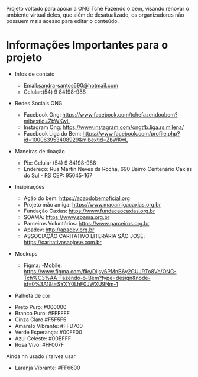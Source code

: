 Projeto voltado para apoiar a ONG Tchê Fazendo o bem, visando renovar o ambiente virtual deles, que além de desatualizado, os organizadores não possuem mais acesso para editar o conteúdo.

# Informações Importantes para o projeto
  * Infos de contato
    - Email:sandra-santos690@hotmail.com
    - Celular:(54) 9 84198-988

  * Redes Sociais ONG
    - Facebook Ong: https://www.facebook.com/tchefazendoobem?mibextid=ZbWKwL
    - Instagram Ong: https://www.instagram.com/ongtfb.liga.rs.milena/
    - Facebook Liga do Bem: https://www.facebook.com/profile.php?id=100063953408929&mibextid=ZbWKwL

  * Maneiras de doação
    - Pix: Celular (54) 9 84198-988
    - Endereço: Rua Martin Neves da Rocha, 690 Bairro Centenário Caxias do Sul - RS CEP: 95045-167

  * Insipirações
    - Ação do bem: https://acaodobemoficial.org
    - Projeto mão amiga: https://www.maoamigacaxias.org.br
    - Fundação Caxias: https://www.fundacaocaxias.org.br
    - SOAMA: https://www.soama.org.br
    - Parceiros Voluntários: https://www.parceiros.org.br
    - Apadev: http://apadev.org.br
    - ASSOCIAÇÃO CARITATIVO LITERÁRIA SÃO JOSÉ: https://caritativosaojose.com.br 

  * Mockups
    - Figma:
      -Mobile: https://www.figma.com/file/Dijsy6PMnB6y2GUJRTo8Ve/ONG-Tch%C3%AA-Fazendo-o-Bem?type=design&node-id=0%3A1&t=SYXY0LhF0JWXU9Nm-1

  * Palheta de cor
  - Preto Puro: #000000 
  - Branco Puro: #FFFFFF
  - Cinza Claro #F5F5F5 
  - Amarelo Vibrante: #FFD700
  - Verde Esperança: #00FF00
  - Azul Celeste: #00BFFF
  - Rosa Vivo: #FF007F

 Ainda nn usado / talvez usar
 - Laranja Vibrante: #FF6600